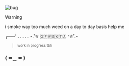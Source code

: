 ![bug](https://cdn.discordapp.com/attachments/1257501153327845427/1299092580205727754/A1FC829F-C812-4ACE-84BC-732C8246D4BD.png?ex=671bf1bf&is=671aa03f&hm=7eaf92d91d304d58b335cdc58f264c5e15c6c4c6183b6b7e0aea2c010a56bca2&)

> [!WARNING]
> i smoke way too much weed on a day to day basis help me

╭──╯ . . . . .  ⋆.˚✮ ​🇴​​🇫​​🇼​​🇬​​🇰​​🇹​​🇦​ ᐟ✮˚.⋆

> <sub> work in progress tbh </sub>

### ( ≖‿  ≖ )
